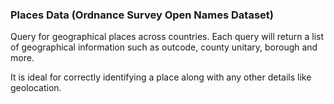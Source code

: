 ### Places Data (Ordnance Survey Open Names Dataset)

Query for geographical places across countries. Each query will return a list of geographical information such as outcode, county unitary, borough and more.

It is ideal for correctly identifying a place along with any other details like geolocation.
